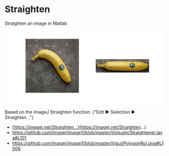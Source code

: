 # Straighten
Straighten an image in Matlab
<p align="center">
<img src="straighten_result.jpg">
</p>
Based on the ImageJ Straighten function. ("Edit  ▶ Selection  ▶ Straighten...")

* [https://imagej.net/Straighten...](https://imagej.net/Straighten...)
* https://github.com/imagej/imagej1/blob/master/ij/plugin/Straightener.java#L101
* https://github.com/imagej/imagej1/blob/master/ij/gui/PolygonRoi.java#L1006
